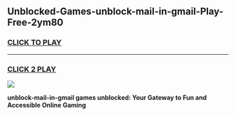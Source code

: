 
## Unblocked-Games-unblock-mail-in-gmail-Play-Free-2ym80
<h3>
<a href="https://premium76.site?title=unblock-mail-in-gmail&ref=23A">CLICK TO PLAY</a></h3>
<hr>

<h3>
<a href="https://premium76.site?title=unblock-mail-in-gmail&ref=23A">CLICK 2 PLAY</a>
  
</h3>

<a href="https://premium76.site?title=unblock-mail-in-gmail&ref=23A"><img src="https://clearcache.store/games.png"></a>


**unblock-mail-in-gmail games unblocked: Your Gateway to Fun and Accessible Online Gaming**
